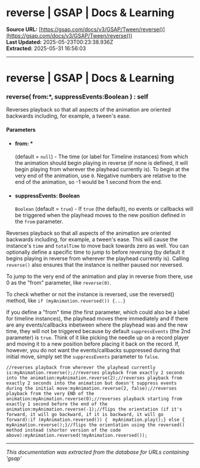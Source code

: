 # reverse | GSAP | Docs & Learning

**Source URL:** [https://gsap.com/docs/v3/GSAP/Tween/reverse()](https://gsap.com/docs/v3/GSAP/Tween/reverse())  
**Last Updated:** 2025-05-23T00:23:38.936Z  
**Extracted:** 2025-05-31 16:56:03

---

# reverse | GSAP | Docs & Learning

### reverse( from:\*, suppressEvents:Boolean ) : self

Reverses playback so that all aspects of the animation are oriented backwards including, for example, a tween's ease.

#### Parameters

*   #### **from**: \*
    
    (default = `null`) - The time (or label for Timeline instances) from which the animation should begin playing in reverse (if none is defined, it will begin playing from wherever the playhead currently is). To begin at the very end of the animation, use `0`. Negative numbers are relative to the end of the animation, so -1 would be 1 second from the end.
    
*   #### **suppressEvents**: Boolean
    
    `Boolean` (default = `true`) - If `true` (the default), no events or callbacks will be triggered when the playhead moves to the new position defined in the `from` parameter.
    

Reverses playback so that all aspects of the animation are oriented backwards including, for example, a tween's ease. This will cause the instance's `time` and `totalTime` to move back towards zero as well. You can optionally define a specific time to jump to before reversing (by default it begins playing in reverse from wherever the playhead currently is). Calling `reverse()` also ensures that the instance is neither paused nor reversed.

To jump to the very end of the animation and play in reverse from there, use 0 as the "from" parameter, like `reverse(0)`.

To check whether or not the instance is reversed, use the reversed() method, like `if (myAnimation.reversed()) {...}`

If you define a "from" time (the first parameter, which could also be a label for timeline instances), the playhead moves there immediately and if there are any events/callbacks inbetween where the playhead was and the new time, they will not be triggered because by default `suppressEvents` (the 2nd parameter) is `true`. Think of it like picking the needle up on a record player and moving it to a new position before placing it back on the record. If, however, you do not want the events/callbacks suppressed during that initial move, simply set the `suppressEvents` parameter to `false`.

```
//reverses playback from wherever the playhead currently is:myAnimation.reverse();//reverses playback from exactly 2 seconds into the animation:myAnimation.reverse(2);//reverses playback from exactly 2 seconds into the animation but doesn't suppress events during the initial move:myAnimation.reverse(2, false);//reverses playback from the very END of the animation:myAnimation.reverse(0);//reverses playback starting from exactly 1 second before the end of the animation:myAnimation.reverse(-1);//flips the orientation (if it's forward, it will go backward, if it is backward, it will go forward):if (myAnimation.reversed()) {  myAnimation.play();} else {  myAnimation.reverse();}//flips the orientation using the reversed() method instead (shorter version of the code above):myAnimation.reversed(!myAnimation.reversed());
```

---

*This documentation was extracted from the database for URLs containing 'gsap'*

